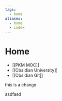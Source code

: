 ```yaml
---
tags:
  - home
aliases:
  - home
  - index
---
```


# Home

- [[PKM MOC]]
- [[Obsidian University]]
- [[Obsidian Git]]

this is a change

asdfasd